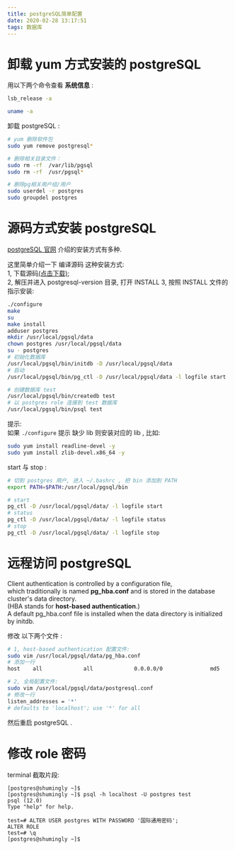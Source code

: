 ```yaml
---
title: postgreSQL简单配置
date: 2020-02-28 13:17:51
tags: 数据库
---
```

# 卸载 yum 方式安装的 postgreSQL  

用以下两个命令查看 **系统信息** :  
```sh
lsb_release -a

uname -a
```

卸载 postgreSQL :  
```sh
# yum 删除软件包
sudo yum remove postgresql*

# 删除相关目录文件：
sudo rm -rf  /var/lib/pgsql
sudo rm -rf  /usr/pgsql*

# 删除pg相关用户组/用户
sudo userdel -r postgres
sudo groupdel postgres
```

# 源码方式安装 postgreSQL
[postgreSQL 官网](https://www.postgresql.org/download/) 介绍的安装方式有多种.  

这里简单介绍一下 编译源码 这种安装方式:  
1, 下载源码[(点击下载)](https://www.postgresql.org/ftp/source/);   
2, 解压并进入 postgresql-version 目录, 打开 INSTALL
3, 按照 INSTALL 文件的 指示安装:  
```sh
./configure
make
su
make install
adduser postgres
mkdir /usr/local/pgsql/data
chown postgres /usr/local/pgsql/data
su - postgres
# 初始化数据库
/usr/local/pgsql/bin/initdb -D /usr/local/pgsql/data
# 启动
/usr/local/pgsql/bin/pg_ctl -D /usr/local/pgsql/data -l logfile start

# 创建数据库 test
/usr/local/pgsql/bin/createdb test
# 以 postgres role 连接到 test 数据库
/usr/local/pgsql/bin/psql test
```

提示:  
如果 <code>./configure</code> 提示 缺少 lib 则安装对应的 lib , 比如:  
```sh
sudo yum install readline-devel -y
sudo yum install zlib-devel.x86_64 -y
```

start 与 stop :
```sh
# 切到 postgres 用户, 进入 ~/.bashrc , 把 bin 添加到 PATH
export PATH=$PATH:/usr/local/pgsql/bin

# start
pg_ctl -D /usr/local/pgsql/data/ -l logfile start
# status
pg_ctl -D /usr/local/pgsql/data/ -l logfile status
# stop
pg_ctl -D /usr/local/pgsql/data/ -l logfile stop
```

# 远程访问 postgreSQL  

Client authentication is controlled by a configuration file,   
which traditionally is named **pg_hba.conf** and is stored in the database cluster's data directory.   
(HBA stands for **host-based authentication**.)   
A default pg_hba.conf file is installed when the data directory is initialized by initdb.   

修改 以下两个文件 :  
```sh
# 1, host-based authentication 配置文件:
sudo vim /usr/local/pgsql/data/pg_hba.conf
# 添加一行
host    all             all             0.0.0.0/0               md5

# 2, 全局配置文件:
sudo vim /usr/local/pgsql/data/postgresql.conf
# 修改一行
listen_addresses = '*'
# defaults to 'localhost'; use '*' for all
```

然后重启 postgreSQL .  

# 修改 role 密码  

terminal 截取片段:  
```
[postgres@shumingly ~]$
[postgres@shumingly ~]$ psql -h localhost -U postgres test
psql (12.0)
Type "help" for help.

test=# ALTER USER postgres WITH PASSWORD '国际通用密码';
ALTER ROLE
test=# \q
[postgres@shumingly ~]$
```
